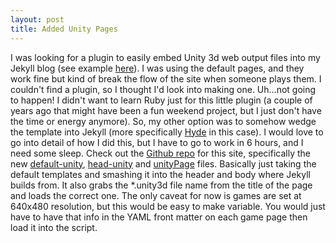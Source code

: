 ```yaml
---
layout: post
title: Added Unity Pages
---
```


I was looking for a plugin to easily embed Unity 3d web output files into my Jekyll blog (see example [here](/games/crashPlan)). I was using the default pages, and they work fine but kind of break the flow of the site when someone plays them. I couldn't find a plugin, so I thought I'd look into making one. Uh...not going to happen! I didn't want to learn Ruby just for this little plugin (a couple of years ago that might have been a fun weekend project, but I just don't have the time or energy anymore). So, my other option was to somehow wedge the template into Jekyll (more specifically [Hyde](https://github.com/poole/hyde) in this case). I would love to go into detail of how I did this, but I have to go to work in 6 hours, and I need some sleep. Check out the [Github repo](https://github.com/jonathanhirz/jonathanhirz.com/) for this site, specifically the new [default-unity](https://github.com/jonathanhirz/jonathanhirz.com/blob/master/_layouts/default-unity.html), [head-unity](https://github.com/jonathanhirz/jonathanhirz.com/blob/master/_includes/head-unity.html) and [unityPage](https://github.com/jonathanhirz/jonathanhirz.com/blob/master/_layouts/unityPage.html) files. Basically just taking the default templates and smashing it into the header and body where Jekyll builds from. It also grabs the *.unity3d file name from the title of the page and loads the correct one. The only caveat for now is games are set at 640x480 resolution, but this would be easy to make variable. You would just have to have that info in the YAML front matter on each game page then load it into the script.